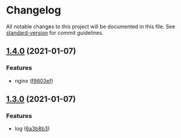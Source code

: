 # Changelog

All notable changes to this project will be documented in this file. See [standard-version](https://github.com/conventional-changelog/standard-version) for commit guidelines.

## [1.4.0](https://github.com/wforguo/study/compare/v1.3.0...v1.4.0) (2021-01-07)


### Features

* nginx ([f9803ef](https://github.com/wforguo/study/commit/f9803efad03cb8b287dec01acdf5ec315847e54f))

## [1.3.0](https://github.com/wforguo/study/compare/v1.2.4...v1.3.0) (2021-01-07)


### Features

* log ([6a3b8b3](https://github.com/wforguo/study/commit/6a3b8b3881e177cfe5758a9a259d640545fe0aa1))
